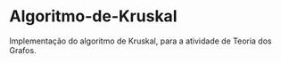 # Algoritmo-de-Kruskal
Implementação do algoritmo de Kruskal, para a atividade de Teoria dos Grafos.
